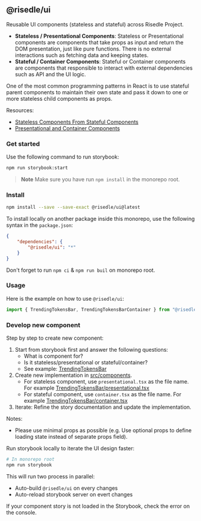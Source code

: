 ## @risedle/ui

Reusable UI components (stateless and stateful) across Risedle Project.

-   **Stateless / Presentational Components**: Stateless or Presentational
    components are components that take props as input and return the DOM
    presentation, just like pure functions. There is no external interactions
    such as fetching data and keeping states.
-   **Stateful / Container Components**: Stateful or Container components are
    components that responsible to interact with external dependencies such as
    API and the UI logic.

One of the most common programming patterns in React is to use stateful parent
components to maintain their own state and pass it down to one or more
stateless child components as props.

Resources:

-   [Stateless Components From Stateful Components](https://www.codecademy.com/learn/react-component-state/modules/react-102-stateless-inherit-stateful-u/cheatsheet)
-   [Presentational and Container Components](https://medium.com/@dan_abramov/smart-and-dumb-components-7ca2f9a7c7d0)

### Get started

Use the following command to run storybook:

```sh
npm run storybook:start
```

> **Note** Make sure you have run `npm install` in the monorepo root.

### Install

```sh
npm install --save --save-exact @risedle/ui@latest
```

To install locally on another package inside this monorepo, use the following
syntax in the `package.json`:

```json
{
    "dependencies": {
        "@risedle/ui": "*"
    }
}
```

Don't forget to run `npm ci` & `npm run buil` on monorepo root.

### Usage

Here is the example on how to use `@risedle/ui`:

```typescript
import { TrendingTokensBar, TrendingTokensBarContainer } from "@risedle/ui";
```

### Develop new component

Step by step to create new component:

1. Start from storybook first and answer the following questions:
    - What is component for?
    - Is it stateless/presentational or stateful/container?
    - See example:
      [TrendingTokensBar](../../apps/storybook/stories/TrendingTokensBar.stories.mdx)
2. Create new implementation in [src/components](./src/components).
    - For stateless component, use `presentational.tsx` as the file name. For
      example
      [TrendingTokensBar/presentational.tsx](./src/components/TrendingTokensBar/presentational.tsx)
    - For stateful component, use `container.tsx` as the file name. For example
      [TrendingTokensBar/container.tsx](./src/components/TrendingTokensbar/container.tsx)
3. Iterate: Refine the story documentation and update the implementation.

Notes:

-   Please use minimal props as possible (e.g. Use optional props to define
    loading state instead of separate props field).

Run storybook locally to iterate the UI design faster:

```sh
# In monorepo root
npm run storybook
```

This will run two process in parallel:

-   Auto-build `@risedle/ui` on every changes
-   Auto-reload storybook server on evert changes

If your component story is not loaded in the Storybook, check the error on the
console.
